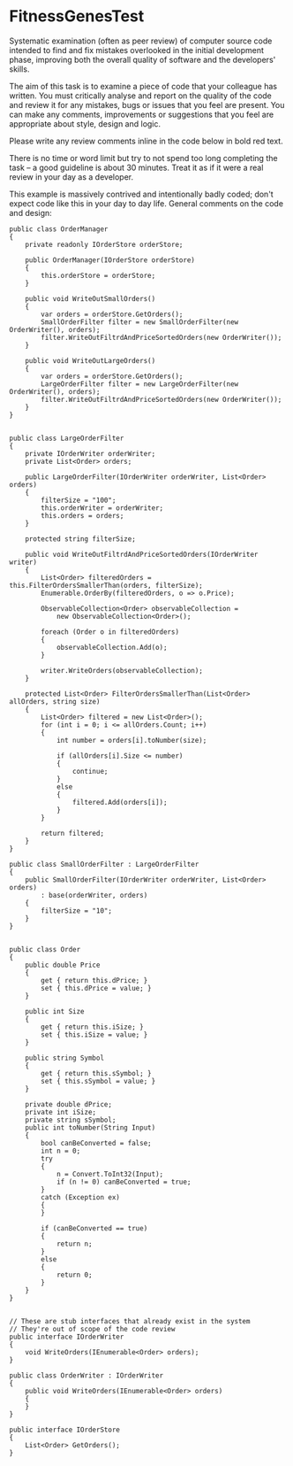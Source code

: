 # FitnessGenesTest

Systematic examination (often as peer review) of computer source code intended to find and fix mistakes overlooked in the initial development phase, improving both the overall quality of software and the developers' skills.

The aim of this task is to examine a piece of code that your colleague has written. You must critically analyse and report on the quality of the code and review it for any mistakes, bugs or issues that you feel are present. You can make any comments, improvements or suggestions that you feel are appropriate about style, design and logic.

Please write any review comments inline in the code below in bold red text.

There is no time or word limit but try to not spend too long completing the task – a good guideline is about 30 minutes. Treat it as if it were a real review in your day as a developer.

This example is massively contrived and intentionally badly coded; don't expect code like this in your day to day life.
General comments on the code and design:

    public class OrderManager
    {
        private readonly IOrderStore orderStore;

        public OrderManager(IOrderStore orderStore)
        {
            this.orderStore = orderStore;
        }

        public void WriteOutSmallOrders()
        {
            var orders = orderStore.GetOrders();
            SmallOrderFilter filter = new SmallOrderFilter(new OrderWriter(), orders);
            filter.WriteOutFiltrdAndPriceSortedOrders(new OrderWriter());
        }

        public void WriteOutLargeOrders()
        {
            var orders = orderStore.GetOrders();
            LargeOrderFilter filter = new LargeOrderFilter(new OrderWriter(), orders);
            filter.WriteOutFiltrdAndPriceSortedOrders(new OrderWriter());
        }
    }


    public class LargeOrderFilter
    {
        private IOrderWriter orderWriter;
        private List<Order> orders;

        public LargeOrderFilter(IOrderWriter orderWriter, List<Order> orders)
        {
            filterSize = "100";
            this.orderWriter = orderWriter;
            this.orders = orders;
        }

        protected string filterSize;

        public void WriteOutFiltrdAndPriceSortedOrders(IOrderWriter writer)
        {
            List<Order> filteredOrders = this.FilterOrdersSmallerThan(orders, filterSize);
            Enumerable.OrderBy(filteredOrders, o => o.Price);

            ObservableCollection<Order> observableCollection =
                new ObservableCollection<Order>();

            foreach (Order o in filteredOrders)
            {
                observableCollection.Add(o);
            }

            writer.WriteOrders(observableCollection);
        }

        protected List<Order> FilterOrdersSmallerThan(List<Order> allOrders, string size)
        {
            List<Order> filtered = new List<Order>();
            for (int i = 0; i <= allOrders.Count; i++)
            {
                int number = orders[i].toNumber(size);

                if (allOrders[i].Size <= number)
                {
                    continue;
                }
                else
                {
                    filtered.Add(orders[i]);
                }
            }

            return filtered;
        }
    }

    public class SmallOrderFilter : LargeOrderFilter
    {
        public SmallOrderFilter(IOrderWriter orderWriter, List<Order> orders)
            : base(orderWriter, orders)
        {
            filterSize = "10";
        }
    }


    public class Order
    {
        public double Price
        {
            get { return this.dPrice; }
            set { this.dPrice = value; }
        }

        public int Size
        {
            get { return this.iSize; }
            set { this.iSize = value; }
        }

        public string Symbol
        {
            get { return this.sSymbol; }
            set { this.sSymbol = value; }
        }

        private double dPrice;
        private int iSize;
        private string sSymbol;
        public int toNumber(String Input)
        {
            bool canBeConverted = false;
            int n = 0;
            try
            {
                n = Convert.ToInt32(Input);
                if (n != 0) canBeConverted = true;
            }
            catch (Exception ex)
            {
            }

            if (canBeConverted == true)
            {
                return n;
            }
            else
            {
                return 0;
            }
        }
    }


    // These are stub interfaces that already exist in the system
    // They're out of scope of the code review
    public interface IOrderWriter
    {
        void WriteOrders(IEnumerable<Order> orders);
    }

    public class OrderWriter : IOrderWriter
    {
        public void WriteOrders(IEnumerable<Order> orders)
        {
        }
    }

    public interface IOrderStore
    {
        List<Order> GetOrders();
    }
